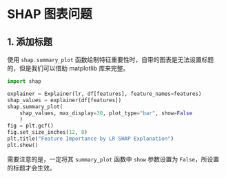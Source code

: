 # SHAP 图表问题

<show-structure depth="3"/>


## 1. 添加标题

使用 `shap.summary_plot` 函数绘制特征重要性时，自带的图表是无法设置标题的，但是我们可以借助 matplotlib 库来完整。

```Python
import shap

explainer = Explainer(lr, df[features], feature_names=features)
shap_values = explainer(df[features])
shap.summary_plot(
    shap_values, max_display=30, plot_type="bar", show=False
    )
fig = plt.gcf()
fig.set_size_inches(12, 8)
plt.title("Feature Importance by LR SHAP Explanation")
plt.show()
```

需要注意的是，一定将其 `summary_plot` 函数中 `show` 参数设置为 `False`，所设置的标题才会生效。

